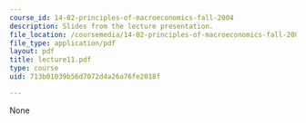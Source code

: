 ```yaml
---
course_id: 14-02-principles-of-macroeconomics-fall-2004
description: Slides from the lecture presentation.
file_location: /coursemedia/14-02-principles-of-macroeconomics-fall-2004/713b01039b56d7072d4a26a76fe2018f_lecture11.pdf
file_type: application/pdf
layout: pdf
title: lecture11.pdf
type: course
uid: 713b01039b56d7072d4a26a76fe2018f

---
```

None